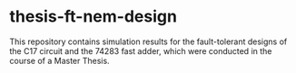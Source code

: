 # thesis-ft-nem-design
This repository contains simulation results for the fault-tolerant designs of the C17 circuit and the 74283 fast adder, which were conducted in the course of a Master Thesis.
